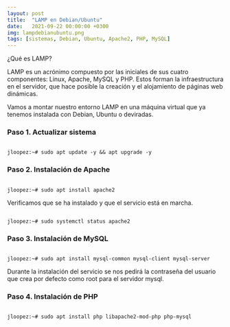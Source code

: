 ```yaml
---
layout: post
title:  "LAMP en Debian/Ubuntu"
date:   2021-09-22 00:00:00 +0300
img: lampdebianubuntu.png
tags: [sistemas, Debian, Ubuntu, Apache2, PHP, MySQL]
---
```

¿Qué es LAMP?

LAMP es un acrónimo compuesto por las iniciales de sus cuatro componentes: Linux, Apache, MySQL y PHP. Estos forman la infraestructura en el servidor, que hace posible la creación y el alojamiento de páginas web dinámicas.

Vamos a montar nuestro entorno LAMP en una máquina virtual que ya tenemos instalada con Debian, Ubuntu o deviradas.

### Paso 1. Actualizar sistema
```code

jloopez:~# sudo apt update -y && apt upgrade -y

```

### Paso 2. Instalación de Apache
```code

jloopez:~# sudo apt install apache2

```
Verificamos que se ha instalado y que el servicio está en marcha.
```code

jloopez:~# sudo systemctl status apache2

```
### Paso 3. Instalación de MySQL
```code

jloopez:~# sudo apt install mysql-common mysql-client mysql-server

```
Durante la instalación del servicio se nos pedirá la contraseña del usuario que crea por defecto como root para el servidor mysql.

### Paso 4. Instalación de PHP
```code

jloopez:~# sudo apt install php libapache2-mod-php php-mysql

```
